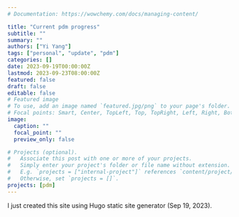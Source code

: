 ```yaml
---
# Documentation: https://wowchemy.com/docs/managing-content/

title: "Current pdm progress"
subtitle: ""
summary: ""
authors: ["Yi Yang"]
tags: ["personal", "update", "pdm"]
categories: []
date: 2023-09-19T00:00:00Z
lastmod: 2023-09-23T08:00:00Z
featured: false
draft: false
editable: false
# Featured image
# To use, add an image named `featured.jpg/png` to your page's folder.
# Focal points: Smart, Center, TopLeft, Top, TopRight, Left, Right, BottomLeft, Bottom, BottomRight.
image:
  caption: ""
  focal_point: ""
  preview_only: false

# Projects (optional).
#   Associate this post with one or more of your projects.
#   Simply enter your project's folder or file name without extension.
#   E.g. `projects = ["internal-project"]` references `content/project/deep-learning/index.md`.
#   Otherwise, set `projects = []`.
projects: [pdm]
---
```

I just created this site using Hugo static site generator (Sep 19, 2023).  
